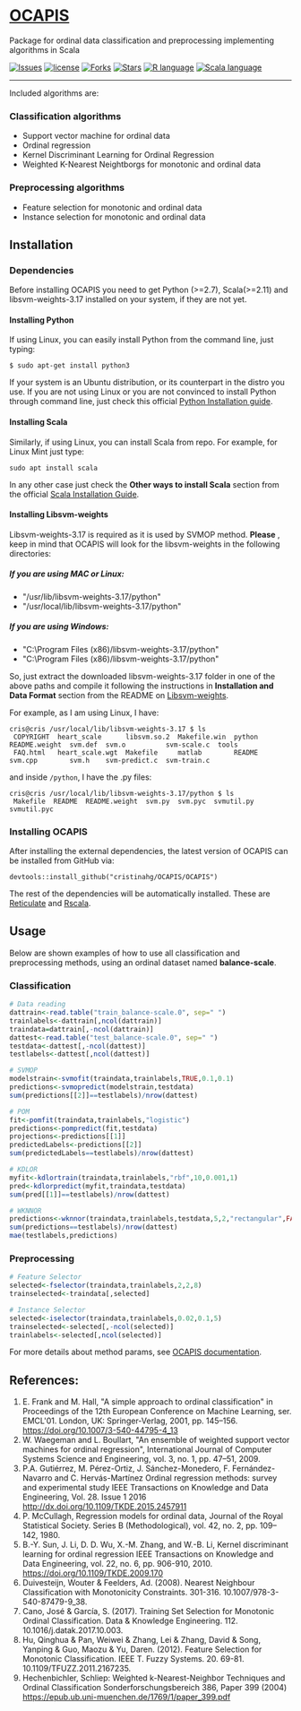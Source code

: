 # [OCAPIS](https://cristinahg.github.io/OCAPIS/) 

Package for ordinal data classification and preprocessing implementing algorithms in Scala

[![Issues](https://img.shields.io/github/issues/CristinaHG/OCAPIS.svg)](https://github.com/CristinaHG/OCAPIS/issues)
[![license](https://img.shields.io/github/license/CristinaHG/OCAPIS.svg)](https://www.gnu.org/licenses/gpl.html)
[![Forks](https://img.shields.io/github/forks/CristinaHG/OCAPIS.svg)](https://github.com/CristinaHG/OCAPIS/network/members)
[![Stars](https://img.shields.io/github/stars/CristinaHG/OCAPIS.svg)](https://github.com/CristinaHG/OCAPIS/stargazers)
[![R language](https://img.shields.io/badge/language-R-lightgrey.svg)](https://www.r-project.org/)
[![Scala language](https://img.shields.io/badge/language-Scala-red.svg)](https://www.scala-lang.org/)

---

Included algorithms are:

### Classification algorithms
- Support vector machine for ordinal data
- Ordinal regression
- Kernel Discriminant Learning for Ordinal Regression 
- Weighted K-Nearest Neightborgs for monotonic and ordinal data

### Preprocessing algorithms
- Feature selection for monotonic and ordinal data
- Instance selection for monotonic and ordinal data

## Installation

### Dependencies 
Before installing OCAPIS you need to get Python (>=2.7), Scala(>=2.11) and libsvm-weights-3.17 installed on your system, if they are not yet.

#### Installing Python
If using Linux, you can easily install Python from the command line, just typing:

```
$ sudo apt-get install python3
```
If your system is an Ubuntu distribution, or its counterpart in the distro you use. If you are not using Linux or you are not convinced  to install Python through command line, just check this official [Python Installation guide](https://wiki.python.org/moin/BeginnersGuide/Download).

#### Installing Scala
Similarly, if using Linux, you can install Scala from repo. For example, for Linux Mint just type:

```
sudo apt install scala
```
In any other case just check the **Other ways to install Scala** section from the official [Scala Installation Guide](https://www.scala-lang.org/download/).

#### Installing Libsvm-weights

Libsvm-weights-3.17 is required as it is used by SVMOP method. **Please** , keep in mind that OCAPIS will look for the libsvm-weights in the following directories:

##### If you are using MAC or Linux:

- "/usr/lib/libsvm-weights-3.17/python"
- "/usr/local/lib/libsvm-weights-3.17/python"

##### If you are using Windows:

- "C:\\Program Files (x86)/libsvm-weights-3.17/python"
- "C:\\Program Files (x86)/libsvm-weights-3.17/python"

So, just extract the downloaded libsvm-weights-3.17 folder in one of the above paths and compile it following the instructions in **Installation and Data Format** section from the README on [Libsvm-weights](https://github.com/claesenm/EnsembleSVM/tree/master/libsvm-weights-3.17).

For example, as I am using Linux, I have:

```
cris@cris /usr/local/lib/libsvm-weights-3.17 $ ls
 COPYRIGHT  heart_scale      libsvm.so.2  Makefile.win  python  README.weight  svm.def  svm.o          svm-scale.c  tools
 FAQ.html   heart_scale.wgt  Makefile     matlab        README  svm.cpp        svm.h    svm-predict.c  svm-train.c
```
and inside `/python`, I have the .py files:

```
cris@cris /usr/local/lib/libsvm-weights-3.17/python $ ls
 Makefile  README  README.weight  svm.py  svm.pyc  svmutil.py  svmutil.pyc
```

### Installing OCAPIS
After installing the external dependencies, the latest version of OCAPIS can be installed from GitHub via:

```
devtools::install_github("cristinahg/OCAPIS/OCAPIS")
```
The rest of the dependencies will be automatically installed. These are [Reticulate](https://github.com/rstudio/reticulate) and [Rscala](https://github.com/dbdahl/rscala).

## Usage

Below are shown examples of how to use all classification and preprocessing methods, using an ordinal dataset named **balance-scale**.

### Classification

```r
# Data reading
dattrain<-read.table("train_balance-scale.0", sep=" ")
trainlabels<-dattrain[,ncol(dattrain)]
traindata=dattrain[,-ncol(dattrain)]
dattest<-read.table("test_balance-scale.0", sep=" ")
testdata<-dattest[,-ncol(dattest)]
testlabels<-dattest[,ncol(dattest)]

# SVMOP
modelstrain<-svmofit(traindata,trainlabels,TRUE,0.1,0.1)
predictions<-svmopredict(modelstrain,testdata)
sum(predictions[[2]]==testlabels)/nrow(dattest)

# POM
fit<-pomfit(traindata,trainlabels,"logistic")
predictions<-pompredict(fit,testdata)
projections<-predictions[[1]]
predictedLabels<-predictions[[2]]
sum(predictedLabels==testlabels)/nrow(dattest)

# KDLOR
myfit<-kdlortrain(traindata,trainlabels,"rbf",10,0.001,1)
pred<-kdlorpredict(myfit,traindata,testdata)
sum(pred[[1]]==testlabels)/nrow(dattest)

# WKNNOR
predictions<-wknnor(traindata,trainlabels,testdata,5,2,"rectangular",FALSE)
sum(predictions==testlabels)/nrow(dattest)
mae(testlabels,predictions)
```

### Preprocessing

```r
# Feature Selector
selected<-fselector(traindata,trainlabels,2,2,8)
trainselected<-traindata[,selected]
```

```r
# Instance Selector
selected<-iselector(traindata,trainlabels,0.02,0.1,5)
trainselected<-selected[,-ncol(selected)]
trainlabels<-selected[,ncol(selected)]
```

For more details about method params, see [OCAPIS documentation](https://cristinahg.github.io/OCAPIS/reference/).


## References:
1. E. Frank and M. Hall, "A simple approach to ordinal classification"
in Proceedings of the 12th European Conference on Machine Learning,
ser. EMCL'01. London, UK: Springer-Verlag, 2001, pp. 145–156.
https://doi.org/10.1007/3-540-44795-4_13
2. W. Waegeman and L. Boullart, "An ensemble of weighted support
vector machines for ordinal regression", International Journal
of Computer Systems Science and Engineering, vol. 3, no. 1,
pp. 47–51, 2009.
3. P.A. Gutiérrez, M. Pérez-Ortiz, J. Sánchez-Monedero,
F. Fernández-Navarro and C. Hervás-Martínez
Ordinal regression methods: survey and experimental study
IEEE Transactions on Knowledge and Data Engineering, Vol. 28. Issue 1
2016
http://dx.doi.org/10.1109/TKDE.2015.2457911
4. P. McCullagh, Regression models for ordinal data,  Journal of
the Royal Statistical Society. Series B (Methodological), vol. 42,
no. 2, pp. 109–142, 1980.
5. B.-Y. Sun, J. Li, D. D. Wu, X.-M. Zhang, and W.-B. Li,
Kernel discriminant learning for ordinal regression
IEEE Transactions on Knowledge and Data Engineering, vol. 22,
no. 6, pp. 906-910, 2010.
https://doi.org/10.1109/TKDE.2009.170
6. Duivesteijn, Wouter & Feelders, Ad. (2008). Nearest Neighbour Classification with Monotonicity Constraints. 301-316. 10.1007/978-3-540-87479-9_38.
7. Cano, José & García, S. (2017). Training Set Selection for Monotonic Ordinal Classification. Data & Knowledge Engineering. 112. 10.1016/j.datak.2017.10.003. 
8. Hu, Qinghua & Pan, Weiwei & Zhang, Lei & Zhang, David & Song, Yanping & Guo, Maozu & Yu, Daren. (2012). Feature Selection for Monotonic Classification. IEEE T. Fuzzy Systems. 20. 69-81. 10.1109/TFUZZ.2011.2167235. 
9. Hechenbichler, Schliep:
Weighted k-Nearest-Neighbor Techniques and Ordinal Classification Sonderforschungsbereich 386, Paper 399 (2004)
https://epub.ub.uni-muenchen.de/1769/1/paper_399.pdf
